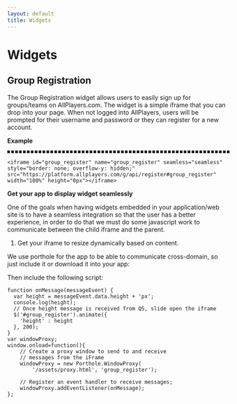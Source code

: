 ```yaml
---
layout: default
title: Widgets
---
```

<script src="https://d15emhs8isqw9l.cloudfront.net/sites/all/libraries/porthole/src/porthole.min.js" type="text/javascript"></script>
<script src="js/iframe.js" type="text/javascript"></script>
# Widgets

## Group Registration

The Group Registration widget allows users to easily sign up for groups/teams on AllPlayers.com.
The widget is a simple iframe that you can drop into your page.
When not logged into AllPlayers, users will be prompted for their username and password or they
can register for a new account.

**Example**

<iframe id="group_register" name="group_register" seamless="seamless" style="border: dashed; overflow-y: hidden;" src="https://platform.allplayers.com/g/api/register#group_register" width="100%" height="0px"></iframe>
<br />

    <iframe id="group_register" name="group_register" seamless="seamless" style="border: none; overflow-y: hidden;" src="https://platform.allplayers.com/g/api/register#group_register" width="100%" height="0px"></iframe>

**Get your app to display widget seamlessly**

One of the goals when having widgets embedded in your application/web site is to have a seamless
integration so that the user has a better experience, in order to do that we must do some javascript work to communicate
between the child iframe and the parent.

1. Get your iframe to resize dynamically based on content.

We use porthole for the app to be able to communicate cross-domain, so just include it or download it into your app:
    <script src="https://d15emhs8isqw9l.cloudfront.net/sites/all/libraries/porthole/src/porthole.min.js" type="text/javascript"></script>

Then include the following script:

    function onMessage(messageEvent) {
      var height = messageEvent.data.height + 'px';
      console.log(height);
      // Once height message is received from QS, slide open the iframe
      $('#group_register').animate({
        'height' : height
      }, 200);
    }
    var windowProxy;
    window.onload=function(){
        // Create a proxy window to send to and receive
        // messages from the iFrame
        windowProxy = new Porthole.WindowProxy(
            '/assets/proxy.html', 'group_register');

        // Register an event handler to receive messages;
        windowProxy.addEventListener(onMessage);
    };

